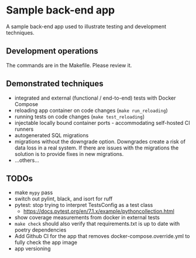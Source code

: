 Sample back-end app
===================

A sample back-end app used to illustrate testing and development techniques.

## Development operations

The commands are in the Makefile. Please review it.

## Demonstrated techniques

- integrated and external (functional / end-to-end) tests with Docker Compose
- reloading app container on code changes (`make run_reloading`)
- running tests on code changes (`make test_reloading`)
- injectable locally bound container ports - accommodating self-hosted CI runners
- autogenerated SQL migrations
- migrations without the downgrade option. Downgrades create a risk of data loss in a real system.
  If there are issues with the migrations the solution is to provide fixes in new migrations.
- ...others...


## TODOs

- make `mypy` pass
- switch out pylint, black, and isort for ruff
- pytest: stop trying to interpret TestsConfig as a test class
  - https://docs.pytest.org/en/7.1.x/example/pythoncollection.html
- show coverage measurements from docker in external tests
- `make check` should also verify that requirements.txt is up to date with poetry dependencies
- Add Github CI for the app that removes docker-compose.override.yml to fully check the app image
- app versioning

